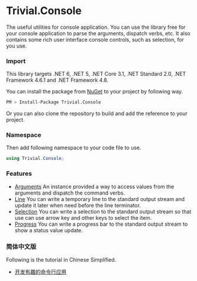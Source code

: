 # Trivial.Console

The useful utilities for console application. You can use the library free for your console application to parse the arguments, dispatch verbs, etc. It also contains some rich user interface console controls, such as selection, for you use.

### Import

This library targets .NET 6, .NET 5, .NET Core 3.1, .NET Standard 2.0, .NET Framework 4.6.1 and .NET Framework 4.8.

You can install the package from [NuGet](https://www.nuget.org/packages/Trivial.Console) to your project by following way.

```sh
PM > Install-Package Trivial.Console
```

Or you can also clone the repository to build and add the reference to your project.

### Namespace

Then add following namespace to your code file to use.

```csharp
using Trivial.Console;
```

### Features

- [Arguments](./arguments) An instance provided a way to access values from the arguments and dispatch the command verbs.
- [Line](./line) You can write a temporary line to the standard output stream and update it later when need before the line terminator.
- [Selection](./selection) You can write a selection to the standard output stream so that use can use arrow key and other keys to select the item.
- [Progress](./progress) You can write a progress bar to the standard output stream to show a status value update.

### 简体中文版

Following is the tutorial in Chinese Simplified.

- [开发有趣的命令行应用](https://weibo.com/ttarticle/p/show?id=2309404491344071491616)
